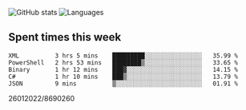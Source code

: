 ![GitHub stats](https://github-readme-stats.vercel.app/api?username=emipa606&theme=github_dark&show_icons=true) 
![Languages](https://github-readme-stats.vercel.app/api/top-langs/?username=emipa606&theme=github_dark&layout=compact)

## Spent times this week
<!--START_SECTION:waka-->

```text
XML          3 hrs 5 mins    █████████░░░░░░░░░░░░░░░░   35.99 %
PowerShell   2 hrs 53 mins   ████████▒░░░░░░░░░░░░░░░░   33.65 %
Binary       1 hr 12 mins    ███▓░░░░░░░░░░░░░░░░░░░░░   14.15 %
C#           1 hr 10 mins    ███▒░░░░░░░░░░░░░░░░░░░░░   13.79 %
JSON         9 mins          ▒░░░░░░░░░░░░░░░░░░░░░░░░   01.91 %
```

<!--END_SECTION:waka-->


26012022/8690260
